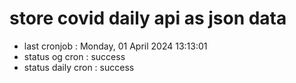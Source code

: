 # store covid daily api as json data

- last cronjob : Monday, 01 April 2024 13:13:01
- status og cron : success
- status daily cron : success
      
      